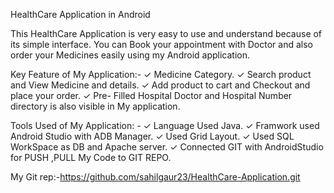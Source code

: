 HealthCare Application in Android

This HealthCare Application is very easy to use and understand because of its simple interface. You can Book your 
appointment with Doctor and also order your Medicines easily using my Android 
application. 

Key Feature of My Application:-
✓ Medicine Category.
✓ Search product and View Medicine and details.
✓ Add product to cart and Checkout and place your order.
✓ Pre- Filled Hospital Doctor and Hospital Number directory is also visible in My application.

Tools Used of My Application: -
✓ Language Used Java.
✓ Framwork used Android Studio with ADB Manager.
✓ Used Grid Layout.
✓ Used SQL WorkSpace as DB and Apache server.
✓ Connected GIT with AndroidStudio for PUSH ,PULL My Code to GIT REPO.

My Git rep:-https://github.com/sahilgaur23/HealthCare-Application.git
